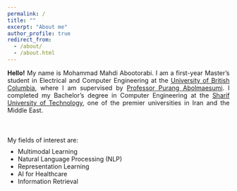 ```yaml
---
permalink: /
title: ""
excerpt: "About me"
author_profile: true
redirect_from: 
  - /about/
  - /about.html
---
```


<style>
.farsi { font-family:PERSWEB; font-weight: bold; font-size:11pt; }
.header-color { color:#0f2b46; }
.twocol { columns: 2 }
ul.twocol { width: 110%; }
</style>

<p style="text-align: justify;">
<b>Hello!</b> My name is Mohammad Mahdi Abootorabi. I am a first-year Master’s student in Electrical and Computer Engineering at the <a href="https://ece.ubc.ca/">University of British Columbia</a>, where I am supervised by <a href="https://ece.ubc.ca/purang-abolmaesumi/">Professor Purang Abolmaesumi</a>. 
I completed my Bachelor’s degree in Computer Engineering at the <a href="https://en.sharif.edu/">Sharif University of Technology</a>, one of the premier universities in Iran and the Middle East.
<br>
<br>

<br>
<br>
My fields of interest are: 
</p>

<ul style="margin-top: -1%;" markdown='1'>
<li> Multimodal Learning</li>
<li> Natural Language Processing (NLP)</li>
<li> Representation Learning </li>
<li> AI for Healthcare </li>
<li>Information Retrieval </li>
</ul>
